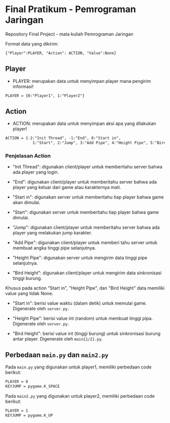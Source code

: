 # Final Pratikum - Pemrograman Jaringan

Repository Final Project - mata kuliah Pemrograman Jaringan

Format data yang dikirim:

```txt
{"Player":PLAYER, "Action": ACTION, "Value":None}
```

## Player

- PLAYER: merupakan data untuk menyimpan player mana pengirim informasi!

```txt
PLAYER = {0:"Player1", 1:"Player2"}
```

## Action

- ACTION: merupakan data untuk menyimpan aksi apa yang dilakukan player!

```txt
ACTION = {-2:"Init Thread", -1:"End", 0:"Start in", 
            1:"Start", 2:"Jump", 3:"Add Pipe", 4:"Height Pipe", 5:"Bird Height"}
```

### Penjelasan Action

- "Init Thread": digunakan client/player untuk memberitahu server bahwa ada player yang login.

- "End": digunakan client/player untuk memberitahu server bahwa ada player yang keluar dari game atau karakternya mati.

- "Start in": digunakan server untuk memberitahu tiap player bahwa game akan dimulai.

- "Start": digunakan server untuk memberitahu tiap player bahwa game dimulai.

- "Jump": digunakan client/player untuk memberitahu server bahwa ada player yang melakukan jump karakter.

- "Add Pipe": digunakan client/player untuk memberi tahu server untuk membuat angka tinggi pipe selanjutnya.

- "Height Pipe": digunakan server untuk mengirim data tinggi pipe selanjutnya.

- "Bird Height": digunakan client/player untuk mengirim data sinkronisasi tinggi burung.

Khusus pada action "Start in", "Height Pipe", dan "Bird Height" data memiliki value yang tidak None.

- "Start in": berisi value waktu (dalam detik) untuk memulai game. Digenerate oleh ```server.py```.

- "Height Pipe": berisi value int (random) untuk membuat tinggi pipa. Digenerate oleh ```server.py```.

- "Bird Height": berisi value int (tinggi burung) untuk sinkronisasi burung antar player. Digenerate oleh ```main{1/2}.py```.

## Perbedaan ```main.py``` dan ```main2.py```

Pada ```main.py``` yang digunakan untuk player1, memiliki perbedaan code berikut:

```txt
PLAYER = 0
KEYJUMP = pygame.K_SPACE
```

Pada ```main2.py``` yang digunakan untuk player2, memiliki perbedaan code berikut:

```txt
PLAYER = 1
KEYJUMP = pygame.K_UP
```
